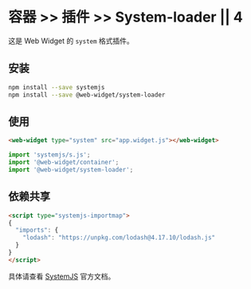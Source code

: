 # 容器 >> 插件 >> System-loader || 4

这是 Web Widget 的 `system` 格式插件。

## 安装

```bash
npm install --save systemjs
npm install --save @web-widget/system-loader
```

## 使用

```html
<web-widget type="system" src="app.widget.js"></web-widget>
```

```js
import 'systemjs/s.js';
import '@web-widget/container';
import '@web-widget/system-loader';
```

## 依赖共享

```html
<script type="systemjs-importmap">
{
  "imports": {
    "lodash": "https://unpkg.com/lodash@4.17.10/lodash.js"
  }
}
</script>
```

具体请查看 [SystemJS](https://github.com/systemjs/systemjs) 官方文档。